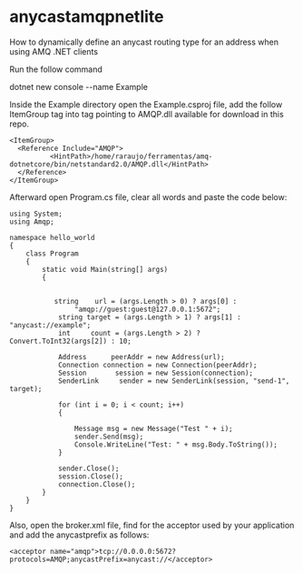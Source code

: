 # anycastamqpnetlite
How to dynamically define an anycast routing type for an address when using AMQ .NET clients


Run the follow command

dotnet new console --name Example

Inside the Example directory open the Example.csproj file, add the follow ItemGroup tag into <Project> tag pointing to AMQP.dll available for download in this repo.

```
<ItemGroup>
  <Reference Include="AMQP">
          <HintPath>/home/raraujo/ferramentas/amq-dotnetcore/bin/netstandard2.0/AMQP.dll</HintPath>
  </Reference>
</ItemGroup>
```

Afterward open Program.cs file, clear all words and paste the code below: 


```
using System;
using Amqp;

namespace hello_world
{
    class Program
    {
        static void Main(string[] args)
        {


           string    url = (args.Length > 0) ? args[0] :                       
                "amqp://guest:guest@127.0.0.1:5672";
            string target = (args.Length > 1) ? args[1] : "anycast://example";           
            int     count = (args.Length > 2) ? Convert.ToInt32(args[2]) : 10;  

            Address      peerAddr = new Address(url);                           
            Connection connection = new Connection(peerAddr);                   
            Session       session = new Session(connection);
            SenderLink     sender = new SenderLink(session, "send-1", target);  

            for (int i = 0; i < count; i++)
            {

                Message msg = new Message("Test " + i);                       
                sender.Send(msg);                                               
                Console.WriteLine("Test: " + msg.Body.ToString());
            }

            sender.Close();                                                     
            session.Close();
            connection.Close();
        }
    }
}

```


Also, open the broker.xml file, find for the acceptor used by your application and add the anycastprefix as follows:

```
<acceptor name="amqp">tcp://0.0.0.0:5672?protocols=AMQP;anycastPrefix=anycast://</acceptor>

```
